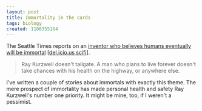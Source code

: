 ```yaml
---
layout: post
title: Immortality in the cards
tags: biology
created: 1108355164
---
```

The Seattle Times reports on an <a href="http://seattletimes.nwsource.com/html/nationworld/2002178868_immortal13.html">inventor who believes humans eventually will be immortal</a> [<a href="http://del.icio.us/tag/scifi">del.icio.us scifi</a>].

> Ray Kurzweil doesn't tailgate. A man who plans to live forever doesn't take chances with his health on the highway, or anywhere else.

I've written a couple of stories about immortals with exactly this theme.  The mere prospect of immortality has made personal health and safety Ray Kurzwell's number one priority.  It might be mine, too, if I weren't a pessimist.
